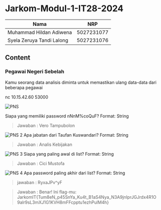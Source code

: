 # Jarkom-Modul-1-IT28-2024


|Nama  | NRP |
|--|--|
| Muhammad Hildan Adiwena | 5027231077 |
| Syela Zeruya Tandi Lalong | 5027231076 |


## Content

### Pegawai Negeri Sebelah
Kamu seorang data analisis diminta untuk memastikan ulang data-data dari beberapa pegawai

nc 10.15.42.60 53000

![PNS](https://github.com/user-attachments/assets/241ee5b5-50fa-49e6-8ffa-72a73f739d14)

Siapa yang memiliki password nNnM%coQuF?
Format: String
> Jawaban : Vero Tampubolon

![PNS 2](https://github.com/user-attachments/assets/3c18d432-4c49-48b6-ba49-7a088404b677)
Apa jabatan dari Taufan Kuswandari?
Format: String
> Jawaban : Analis Kebijakan

![PNS 3](https://github.com/user-attachments/assets/f2d152ce-4ad7-4b26-97eb-32b8629246f2)
Siapa yang paling awal di list?
Format: String
> Jawaban : Cici Mustofa

![PNS 4](https://github.com/user-attachments/assets/1d4ff442-d834-4a20-8f15-54927ae359fd)
Apa password paling akhir dari list?
Format: String
> jawaban : RyxaJPv^yF

>Jawaban : Benar! Ini flag-mu: JarkomIT{Tum8eN_p45SnYa_Ku4t_B1aS4Nya_N3A9jnIprJGJrdx4R1O9alr9sL3mXJ1G1KVH8mFFcpptu1ezhPulM4h}


###


